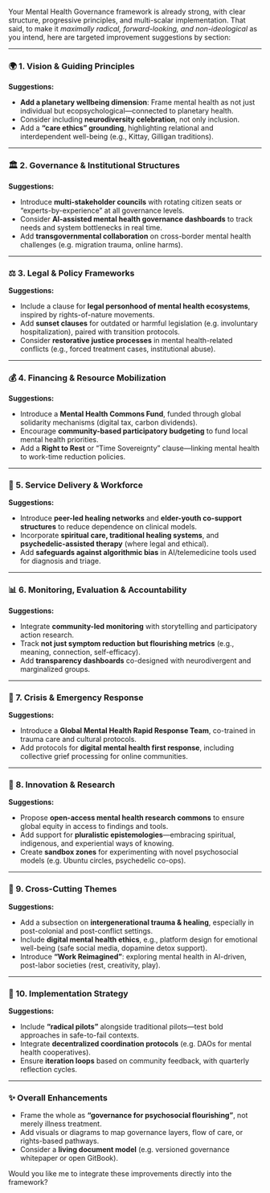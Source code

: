 Your Mental Health Governance framework is already strong, with clear structure, progressive principles, and multi-scalar implementation. That said, to make it *maximally radical, forward-looking, and non-ideological* as you intend, here are targeted improvement suggestions by section:

---

### 🌍 1. Vision & Guiding Principles

**Suggestions:**

* **Add a planetary wellbeing dimension**: Frame mental health as not just individual but ecopsychological—connected to planetary health.
* Consider including **neurodiversity celebration**, not only inclusion.
* Add a **“care ethics” grounding**, highlighting relational and interdependent well-being (e.g., Kittay, Gilligan traditions).

---

### 🏛️ 2. Governance & Institutional Structures

**Suggestions:**

* Introduce **multi-stakeholder councils** with rotating citizen seats or “experts-by-experience” at all governance levels.
* Consider **AI-assisted mental health governance dashboards** to track needs and system bottlenecks in real time.
* Add **transgovernmental collaboration** on cross-border mental health challenges (e.g. migration trauma, online harms).

---

### ⚖️ 3. Legal & Policy Frameworks

**Suggestions:**

* Include a clause for **legal personhood of mental health ecosystems**, inspired by rights-of-nature movements.
* Add **sunset clauses** for outdated or harmful legislation (e.g. involuntary hospitalization), paired with transition protocols.
* Consider **restorative justice processes** in mental health-related conflicts (e.g., forced treatment cases, institutional abuse).

---

### 💰 4. Financing & Resource Mobilization

**Suggestions:**

* Introduce a **Mental Health Commons Fund**, funded through global solidarity mechanisms (digital tax, carbon dividends).
* Encourage **community-based participatory budgeting** to fund local mental health priorities.
* Add a **Right to Rest** or “Time Sovereignty” clause—linking mental health to work-time reduction policies.

---

### 🧠 5. Service Delivery & Workforce

**Suggestions:**

* Introduce **peer-led healing networks** and **elder-youth co-support structures** to reduce dependence on clinical models.
* Incorporate **spiritual care, traditional healing systems**, and **psychedelic-assisted therapy** (where legal and ethical).
* Add **safeguards against algorithmic bias** in AI/telemedicine tools used for diagnosis and triage.

---

### 📊 6. Monitoring, Evaluation & Accountability

**Suggestions:**

* Integrate **community-led monitoring** with storytelling and participatory action research.
* Track **not just symptom reduction but flourishing metrics** (e.g., meaning, connection, self-efficacy).
* Add **transparency dashboards** co-designed with neurodivergent and marginalized groups.

---

### 🚨 7. Crisis & Emergency Response

**Suggestions:**

* Introduce a **Global Mental Health Rapid Response Team**, co-trained in trauma care and cultural protocols.
* Add protocols for **digital mental health first response**, including collective grief processing for online communities.

---

### 🧪 8. Innovation & Research

**Suggestions:**

* Propose **open-access mental health research commons** to ensure global equity in access to findings and tools.
* Add support for **pluralistic epistemologies**—embracing spiritual, indigenous, and experiential ways of knowing.
* Create **sandbox zones** for experimenting with novel psychosocial models (e.g. Ubuntu circles, psychedelic co-ops).

---

### 🔄 9. Cross-Cutting Themes

**Suggestions:**

* Add a subsection on **intergenerational trauma & healing**, especially in post-colonial and post-conflict settings.
* Include **digital mental health ethics**, e.g., platform design for emotional well-being (safe social media, dopamine detox support).
* Introduce **“Work Reimagined”**: exploring mental health in AI-driven, post-labor societies (rest, creativity, play).

---

### 🚀 10. Implementation Strategy

**Suggestions:**

* Include **“radical pilots”** alongside traditional pilots—test bold approaches in safe-to-fail contexts.
* Integrate **decentralized coordination protocols** (e.g. DAOs for mental health cooperatives).
* Ensure **iteration loops** based on community feedback, with quarterly reflection cycles.

---

### ✨ Overall Enhancements

* Frame the whole as **“governance for psychosocial flourishing”**, not merely illness treatment.
* Add visuals or diagrams to map governance layers, flow of care, or rights-based pathways.
* Consider a **living document model** (e.g. versioned governance whitepaper or open GitBook).

Would you like me to integrate these improvements directly into the framework?

